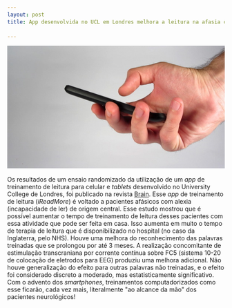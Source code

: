 ```yaml
---
layout: post
title: App desenvolvida no UCL em Londres melhora a leitura na afasia central

---
```

![](/images/cellphonehand.jpg)


Os resultados de um ensaio randomizado da utilização de um _app_ de treinamento de leitura para celular e _tablets_ desenvolvido no University College de Londres, foi publicado na revista [Brain](https://academic.oup.com/brain/article/141/7/2127/5035882). Esse _app_ de  treinamento de leitura (_iReadMore_) é voltado a pacientes afásicos com alexia (incapacidade de ler) de origem central. 
Esse estudo mostrou que é possível aumentar o tempo de treinamento de leitura desses pacientes com essa atividade que pode ser feita em casa. Isso aumenta em muito o tempo de terapia de leitura que é disponibilizado no hospital (no caso da Inglaterra, pelo NHS).
Houve uma melhora do reconhecimento das palavras treinadas que se prolongou por até 3 meses. A realização concomitante  de estimulação transcraniana por corrente contínua sobre FC5 (sistema 10-20 de colocação de eletrodos para EEG) produziu uma melhora adicional. Não houve generalização do efeito para outras palavras não treinadas, e o efeito foi considerado discreto a moderado, mas estatisticamente significativo.
Com o advento dos _smartphones_, treinamentos computadorizados como esse ficarão, cada vez mais,  literalmente "ao alcance da mão" dos pacientes neurológicos!
